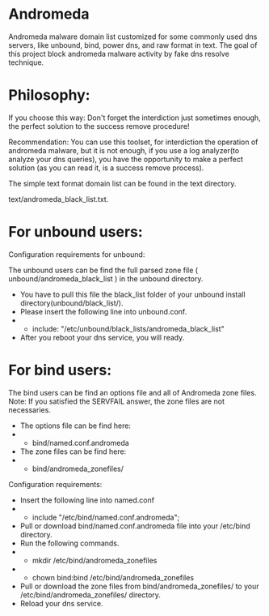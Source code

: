 # Andromeda

Andromeda malware domain list customized for some commonly used dns servers, like unbound, bind, power dns, and raw format in text. 
The goal of this project block andromeda malware activity by fake dns resolve technique.

# Philosophy:
If you choose this way: Don't forget the interdiction just sometimes enough, the perfect solution to the success remove procedure!

Recommendation: You can use this toolset, for interdiction the operation of andromeda malware, but it is not enough, 
if you use a log analyzer(to analyze your dns queries), you have the opportunity to make a perfect solution (as you can read it, is a success remove process).

The simple text format domain list can be found in the text directory.

text/andromeda_black_list.txt.

# For unbound users:

Configuration requirements for unbound:

The unbound users can be find the full parsed zone file ( unbound/andromeda_black_list ) in the unbound directory.

* You have to pull this file the black_list folder of your unbound install directory(unbound/black_list/).
* Please insert the following line into unbound.conf. 
* * include: "/etc/unbound/black_lists/andromeda_black_list"
* After you reboot your dns service, you will ready.

# For bind users:

The bind users can be find an options file and all of Andromeda zone files. Note: If you satisfied the SERVFAIL answer, the zone files are not necessaries.

* The options file can be find here:
* * bind/named.conf.andromeda
* The zone files can be find here:
* * bind/andromeda_zonefiles/

Configuration requirements:

* Insert the following line into named.conf
* * include "/etc/bind/named.conf.andromeda";
* Pull or download bind/named.conf.andromeda file into your /etc/bind directory.
* Run the following commands.
* * mkdir /etc/bind/andromeda_zonefiles
* * chown bind:bind /etc/bind/andromeda_zonefiles
* Pull or download the zone files from bind/andromeda_zonefiles/ to your /etc/bind/andromeda_zonefiles/ directory.
* Reload your dns service.